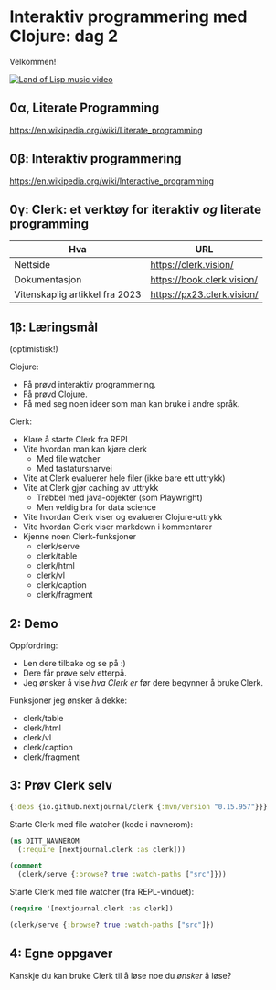 # Interaktiv programmering med Clojure: dag 2

Velkommen!

[![Land of Lisp music video](https://img.youtube.com/vi/HM1Zb3xmvMc/0.jpg)](https://www.youtube.com/watch?v=HM1Zb3xmvMc)

## 0α, Literate Programming

https://en.wikipedia.org/wiki/Literate_programming

## 0β: Interaktiv programmering

https://en.wikipedia.org/wiki/Interactive_programming

## 0γ: Clerk: et verktøy for iteraktiv _og_ literate programming

| Hva                            | URL                        |
|--------------------------------|----------------------------|
| Nettside                       | https://clerk.vision/                           |
| Dokumentasjon                  | https://book.clerk.vision/ |
| Vitenskaplig artikkel fra 2023 | https://px23.clerk.vision/ |

## 1β: Læringsmål

(optimistisk!)

Clojure:

- Få prøvd interaktiv programmering.
- Få prøvd Clojure.
- Få med seg noen ideer som man kan bruke i andre språk.

Clerk:

- Klare å starte Clerk fra REPL
- Vite hvordan man kan kjøre clerk
  - Med file watcher
  - Med tastatursnarvei
- Vite at Clerk evaluerer hele filer (ikke bare ett uttrykk)
- Vite at Clerk gjør caching av uttrykk
  - Trøbbel med java-objekter (som Playwright)
  - Men veldig bra for data science
- Vite hvordan Clerk viser og evaluerer Clojure-uttrykk
- Vite hvordan Clerk viser markdown i kommentarer
- Kjenne noen Clerk-funksjoner
  - clerk/serve
  - clerk/table
  - clerk/html
  - clerk/vl
  - clerk/caption
  - clerk/fragment

## 2: Demo

Oppfordring:

- Len dere tilbake og se på :)
- Dere får prøve selv etterpå.
- Jeg ønsker å vise _hva Clerk er_ før dere begynner å bruke Clerk.

Funksjoner jeg ønsker å dekke:

- clerk/table
- clerk/html
- clerk/vl
- clerk/caption
- clerk/fragment

## 3: Prøv Clerk selv

``` clojure
{:deps {io.github.nextjournal/clerk {:mvn/version "0.15.957"}}}
```

Starte Clerk med file watcher (kode i navnerom):

``` clojure
(ns DITT_NAVNEROM
  (:require [nextjournal.clerk :as clerk]))

(comment
  (clerk/serve {:browse? true :watch-paths ["src"]}))
```

Starte Clerk med file watcher (fra REPL-vinduet):

``` clojure
(require '[nextjournal.clerk :as clerk])

(clerk/serve {:browse? true :watch-paths ["src"]})
```

## 4: Egne oppgaver

Kanskje du kan bruke Clerk til å løse noe du _ønsker_ å løse?
